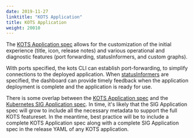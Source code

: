 ```yaml
---
date: 2019-11-27
linktitle: "KOTS Application"
title: KOTS Application
weight: 20010
---
```


The [KOTS Application spec](/v1beta1/application/) allows for the customization of the initial experience (title, icon, release notes) and various operational and diagnostic features (port forwarding, statusInformers, and custom graphs).

With ports specified, the kots CLI can establish port-forwarding, to simplify connections to the deployed application.  When [statusInformers](/vendor/dashboard/application-status/#kots-application-spec) are specified, the dashboard can provide timely feedback when the application deployment is complete and the application is ready for use.

There is some overlap between the [KOTS Application spec](/v1beta1/application/) and the [Kubernetes SIG Application spec](https://github.com/kubernetes-sigs/application#application-objects).  In time, it's likely that the SIG Application spec will grow to include all the necessary metadata to support the full KOTS featureset.  In the meantime, best practice will be to include a complete KOTS Application spec along with a complete SIG Application spec in the release YAML of any KOTS application.
